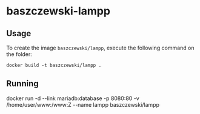 baszczewski-lampp
==================

Usage
-----

To create the image `baszczewski/lampp`, execute the following command on the folder:

	docker build -t baszczewski/lampp .

Running
------------------------------
docker run -d --link mariadb:database -p 8080:80 -v /home/user/www:/www:Z --name lampp baszczewski/lampp